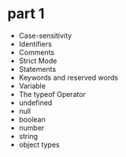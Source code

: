 # part 1

* Case-sensitivity
* Identifiers
* Comments
* Strict Mode
* Statements
* Keywords and reserved words
* Variable
* The typeof Operator 
* undefined
* null 
* boolean 
* number 
* string
* object types